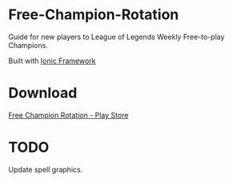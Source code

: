 # Free-Champion-Rotation
Guide for new players to League of Legends Weekly Free-to-play Champions.

Built with [Ionic Framework](http://ionicframework.com/)

# Download
[Free Champion Rotation - Play Store](https://play.google.com/store/apps/details?id=com.ssimunic.freechampionrotation)

# TODO
Update spell graphics.
